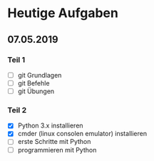# Heutige Aufgaben
## 07.05.2019

### Teil 1
- [ ] git Grundlagen
- [ ] git Befehle
- [ ] git Übungen

### Teil 2
- [x] Python 3.x installieren
- [x] cmder (linux consolen emulator) installieren
- [ ] erste Schritte mit Python
- [ ] programmieren mit Python
